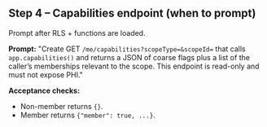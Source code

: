 ## Step 4 – Capabilities endpoint (when to prompt)
Prompt after RLS + functions are loaded.

**Prompt:**
"Create GET `/me/capabilities?scopeType=&scopeId=` that calls `app.capabilities()` and returns a JSON of coarse flags plus a list of the caller’s memberships relevant to the scope. This endpoint is read-only and must not expose PHI."

**Acceptance checks:**
- Non-member returns `{}`.
- Member returns `{"member": true, ...}`.
